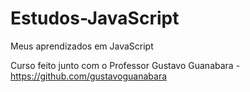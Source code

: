 # Estudos-JavaScript
 Meus aprendizados em JavaScript
 
 Curso feito junto com o Professor Gustavo Guanabara - https://github.com/gustavoguanabara
